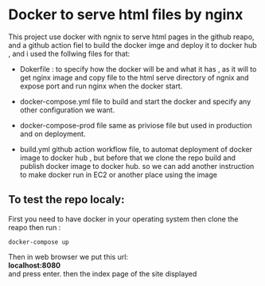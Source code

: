 # Docker to serve html files by nginx

This project use docker with ngnix to serve html pages in the github reapo, and a github action fiel to build the docker imge and deploy it to docker hub , and i used the follwing files for that:
  
- Dokerfile : to specify how the docker will be and what it has , as it will to get nginx image and copy file to the html serve directory of ngnix and expose port and run nginx when the docker start.
  
- docker-compose.yml file to build and start the docker and specify any other configuration we want.
  
- docker-compose-prod file same as priviose file but used in production and on deployment.
  
- build.yml github action workflow file, to automat deployment of docker image to docker hub , but before that we clone the repo build and publish docker image to docker hub. so we can add another instruction to make docker run in EC2 or another place using the image


## To test the repo localy:
  
First you need to have docker in your operating system then clone the reapo then run :  
```
docker-compose up
```
Then in web browser we put this url:  
**localhost:8080**  
and press enter. then the index page of the site displayed